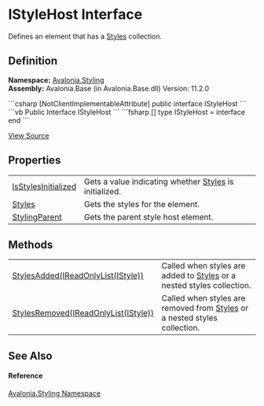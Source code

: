 # IStyleHost Interface


Defines an element that has a <a href="P_Avalonia_Styling_IStyleHost_Styles">Styles</a> collection.



## Definition
**Namespace:** <a href="N_Avalonia_Styling">Avalonia.Styling</a>  
**Assembly:** Avalonia.Base (in Avalonia.Base.dll) Version: 11.2.0

<Tabs groupId="api-code-preview">
<TabItem value="csharp" label="C#">
```csharp
[NotClientImplementableAttribute]
public interface IStyleHost
```
</TabItem>
<TabItem value="vb" label="VB">
```vb
<NotClientImplementableAttribute>
Public Interface IStyleHost
```
</TabItem>
<TabItem value="fsharp" label="F#">
```fsharp
[<NotClientImplementableAttribute>]
type IStyleHost = interface end
```
</TabItem>
</Tabs>



<a href="https://github.com/AvaloniaUI/Avalonia/tree/master/src/Avalonia.Base/Styling/IStyleHost.cs" title="View the source code">View Source</a>



## Properties
<table>
<tr>
<td><a href="P_Avalonia_Styling_IStyleHost_IsStylesInitialized">IsStylesInitialized</a></td>
<td>Gets a value indicating whether <a href="P_Avalonia_Styling_IStyleHost_Styles">Styles</a> is initialized.</td>
</tr>
<tr>
<td><a href="P_Avalonia_Styling_IStyleHost_Styles">Styles</a></td>
<td>Gets the styles for the element.</td>
</tr>
<tr>
<td><a href="P_Avalonia_Styling_IStyleHost_StylingParent">StylingParent</a></td>
<td>Gets the parent style host element.</td>
</tr>
</table>

## Methods
<table>
<tr>
<td><a href="M_Avalonia_Styling_IStyleHost_StylesAdded">StylesAdded(IReadOnlyList(IStyle))</a></td>
<td>Called when styles are added to <a href="P_Avalonia_Styling_IStyleHost_Styles">Styles</a> or a nested styles collection.</td>
</tr>
<tr>
<td><a href="M_Avalonia_Styling_IStyleHost_StylesRemoved">StylesRemoved(IReadOnlyList(IStyle))</a></td>
<td>Called when styles are removed from <a href="P_Avalonia_Styling_IStyleHost_Styles">Styles</a> or a nested styles collection.</td>
</tr>
</table>

## See Also


#### Reference
<a href="N_Avalonia_Styling">Avalonia.Styling Namespace</a>  

